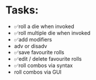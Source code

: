 # Tasks:

- ✅roll a die when invoked
- ✅roll multiple die when invoked
- ✅add modifiers
- adv or disadv
- ✅save favourite rolls
- ✅edit / delete favourite rolls
- ✅roll combos via syntax
- roll combos via GUI
